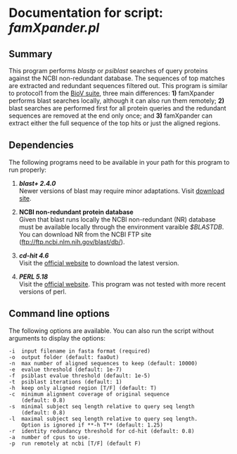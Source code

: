# Documentation for script: _famXpander.pl_

## Summary
This program performs _blastp_ or _psiblast_ searches of query proteins 
against the NCBI non-redundant database. The sequences of top matches
are extracted and redundant sequences filtered out. This program is 
similar to protocol1 from the [BioV suite](https://github.com/SaierLaboratory/BioVx), 
three main differences: **1)** famXpander performs blast searches locally,
although it can also run them remotely; **2)** blast searches are performed 
first for all protein queries and the redundant sequences are removed at the
end only once; and **3)** famXpander can extract either the full sequence 
of the top hits or just the aligned regions.

## Dependencies
The following programs need to be available in your path for this 
program to run properly:

1. **_blast+ 2.4.0_**  
Newer versions of blast may require minor adaptations. Visit 
[download site](https://blast.ncbi.nlm.nih.gov/Blast.cgi?PAGE_TYPE=BlastDocs&DOC_TYPE=Download). 

2. **NCBI non-redundant protein database**  
Given that blast runs locally the NCBI non-redundant (NR) database
must be available locally through the environment varaible _$BLASTDB_. 
You can download NR from the NCBI FTP site (ftp://ftp.ncbi.nlm.nih.gov/blast/db/).

3. **_cd-hit 4.6_**  
Visit the [official website](http://weizhongli-lab.org/cd-hit/) to 
download the latest version.

4. **_PERL 5.18_**  
Visit the [official website](https://www.perl.org/). This program 
was not tested with more recent versions of perl.

## Command line options
The following options are available. You can also run the 
script without arguments to display the options:

    -i  input filename in fasta format (required)  
    -o  output folder (default: faaOut)  
    -n  max number of aligned sequences to keep (default: 10000)  
    -e  evalue threshold (default: 1e-7)  
    -f  psiblast evalue threshold (default: 1e-5)  
    -t  psiblast iterations (default: 1)  
    -h  keep only aligned region [T/F] (default: T)  
    -c  minimum alignment coverage of original sequence 
        (default: 0.8)  
    -s  minimal subject seq length relative to query seq length 
        (default: 0.8)
    -l  maximal subject seq length relative to query seq length.
        Option is ignored if **-h T** (default: 1.25)
    -r  identity redundancy threshold for cd-hit (default: 0.8)  
    -a  number of cpus to use.  
    -p  run remotely at ncbi [T/F] (default F)  

